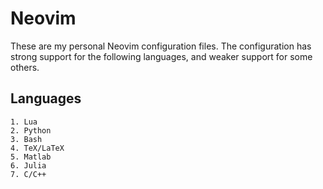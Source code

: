 # Neovim

These are my personal Neovim configuration files. The configuration has strong
support for the following languages, and weaker support for some others.

## Languages
    1. Lua
    2. Python
    3. Bash
    4. TeX/LaTeX
    5. Matlab
    6. Julia
    7. C/C++
